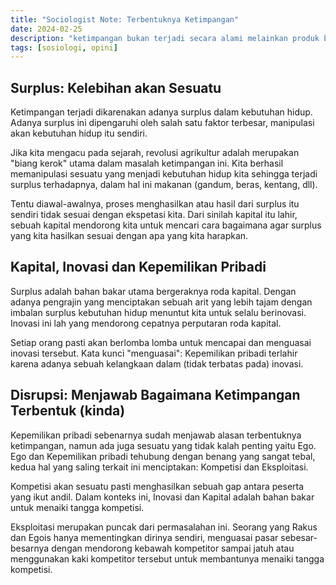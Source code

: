 ```yaml
---
title: "Sociologist Note: Terbentuknya Ketimpangan"
date: 2024-02-25
description: "ketimpangan bukan terjadi secara alami melainkan produk buatan manusia itu sendiri, buah hasil dari revolusi agrikultur pertama"
tags: [sosiologi, opini]
---
```


## Surplus: Kelebihan akan Sesuatu

Ketimpangan terjadi dikarenakan adanya surplus dalam kebutuhan hidup. Adanya surplus ini dipengaruhi oleh salah satu faktor terbesar, manipulasi akan kebutuhan hidup itu sendiri.

Jika kita mengacu pada sejarah, revolusi agrikultur adalah merupakan "biang kerok" utama dalam masalah ketimpangan ini. Kita berhasil memanipulasi sesuatu yang menjadi kebutuhan hidup kita sehingga terjadi surplus terhadapnya, dalam hal ini makanan (gandum, beras, kentang, dll).

Tentu diawal-awalnya, proses menghasilkan atau hasil dari surplus itu sendiri tidak sesuai dengan ekspetasi kita. Dari sinilah kapital itu lahir, sebuah kapital mendorong kita untuk mencari cara bagaimana agar surplus yang kita hasilkan sesuai dengan apa yang kita harapkan.

## Kapital, Inovasi dan Kepemilikan Pribadi

Surplus adalah bahan bakar utama bergeraknya roda kapital. Dengan adanya pengrajin yang menciptakan sebuah arit yang lebih tajam dengan imbalan surplus kebutuhan hidup menuntut kita untuk selalu berinovasi. Inovasi ini lah yang mendorong cepatnya perputaran roda kapital.

Setiap orang pasti akan berlomba lomba untuk mencapai dan menguasai inovasi tersebut. Kata kunci "menguasai": Kepemilikan pribadi terlahir karena adanya sebuah kelangkaan dalam (tidak terbatas pada) inovasi.

## Disrupsi: Menjawab Bagaimana Ketimpangan Terbentuk (kinda)

Kepemilikan pribadi sebenarnya sudah menjawab alasan terbentuknya ketimpangan, namun ada juga sesuatu yang tidak kalah penting yaitu Ego. Ego dan Kepemilikan pribadi tehubung dengan benang yang sangat tebal, kedua hal yang saling terkait ini menciptakan: Kompetisi dan Eksploitasi.

Kompetisi akan sesuatu pasti menghasilkan sebuah gap antara peserta yang ikut andil. Dalam konteks ini, Inovasi dan Kapital adalah bahan bakar untuk menaiki tangga kompetisi.

Eksploitasi merupakan puncak dari permasalahan ini. Seorang yang Rakus dan Egois hanya mementingkan dirinya sendiri, menguasai pasar sebesar-besarnya dengan mendorong kebawah kompetitor sampai jatuh atau menggunakan kaki kompetitor tersebut untuk membantunya menaiki tangga kompetisi.